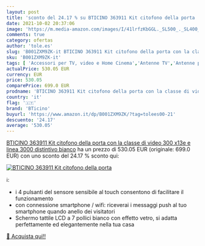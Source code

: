 ```yaml
---
layout: post
title: 'sconto del 24.17 % su BTICINO 363911 Kit citofono della porta   '
date: 2021-10-02 20:37:06
image: 'https://m.media-amazon.com/images/I/41lrfzKbGGL._SL500_._SL400_.jpg'
comments: true
category: ofertas
author: 'tole.es'
slug: 'B001ZXM9ZK-it BTICINO 363911 Kit citofono della porta con la classe di...'
sku: 'B001ZXM9ZK-it'
tags: [ 'Accessori per TV, video e Home Cinema','Antenne TV','Antenne per sistemi audio-video','Elettronica','Home Cinema, TV e video','bticino', ]
actualPrice: 530.05 EUR
currency: EUR
price: 530.05
comparePrice: 699.0 EUR
prodname: 'BTICINO 363911 Kit citofono della porta con la classe di video 300 x13e e linea 3000 distintivo  bianco'
country: 'it'
flag: '🇮🇹'
brand: 'BTicino'
buyurl: 'https://www.amazon.it/dp/B001ZXM9ZK/?tag=tolees00-21'
descuento: '24.17'
average: '530.05'
---
```


[BTICINO 363911 Kit citofono della porta con la classe di video 300 x13e e linea 3000 distintivo  bianco](https://www.amazon.it/dp/B001ZXM9ZK/?tag=tolees00-21) ha un prezzo di 530.05 EUR (originale: 699.0 EUR) con uno sconto del 24.17 % sconto qui:

[![BTICINO 363911 Kit citofono della porta ](https://m.media-amazon.com/images/I/41lrfzKbGGL._SL500_._SL400_.jpg)](https://www.amazon.it/dp/B001ZXM9ZK/?tag=tolees00-21)

ℹ️:

- i 4 pulsanti del sensore sensibile al touch consentono di facilitare il funzionamento
- con connessione smartphone / wifi: riceverai i messaggi push al tuo smartphone quando anello dei visitatori
- Schermo tattile LCD a 7 pollici bianco con effetto vetro, si adatta perfettamente ed elegantemente nella tua casa

[🛒 Acquista qui!!](https://www.amazon.it/dp/B001ZXM9ZK/?tag=tolees00-21)

